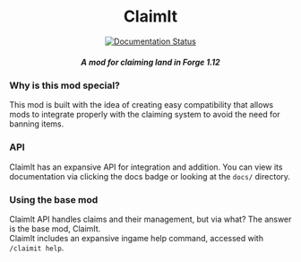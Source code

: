 <h1 align="center">ClaimIt</h1>
<p style="text-align: center;">
<a href='https://claimit.readthedocs.io/en/latest/?badge=latest'><img src='https://readthedocs.org/projects/claimit/badge/?version=latest' alt='Documentation Status' /></a>
</p>
<h5 align="center">A mod for claiming land in Forge 1.12</h5>

### Why is this mod special?
This mod is built with the idea of creating easy compatibility that allows mods to integrate properly with the claiming system to avoid the need for banning items.

### API
ClaimIt has an expansive API for integration and addition. You can view its documentation via clicking the docs badge or looking at the `docs/` directory.

### Using the base mod
ClaimIt API handles claims and their management, but via what? The answer is the base mod, ClaimIt.<br>
ClaimIt includes an expansive ingame help command, accessed with `/claimit help`.